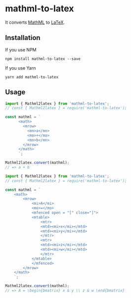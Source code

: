 # mathml-to-latex

It converts [MathML](https://en.wikipedia.org/wiki/MathML) to [LaTeX](https://pt.wikipedia.org/wiki/LaTeX).

## Installation

If you use NPM

```
npm install mathml-to-latex --save
```

If you use Yarn

```
yarn add mathml-to-latex
```

## Usage

```javascript
import { Mathml2latex } from 'mathml-to-latex';
// const { Mathml2latex } = require('mathml-to-latex');

const mathml = `
      <math>
        <mrow>
          <mn>a</mn>
          <mo>+</mo>
          <mn>b</mn>
        </mrow>
      </math>
      `;

Mathml2latex.convert(mathml);
// => a + b
```

```javascript
import { Mathml2latex } from 'mathml-to-latex';
// const { Mathml2latex } = require('mathml-to-latex');

const mathml = `
    <math>
        <mrow>
            <mi>A</mi>
            <mo>=</mo>
            <mfenced open = "[" close="]">
            <mtable>
                <mtr>
                <mtd><mi>x</mi></mtd>
                <mtd><mi>y</mi></mtd>
                </mtr>
                <mtr>
                <mtd><mi>z</mi></mtd>
                <mtd><mi>w</mi></mtd>
                </mtr>
            </mtable>
            </mfenced>
        </mrow>
    </math>
    `;

Mathml2latex.convert(mathml);
// => A = \begin{bmatrix} x & y \\ z & w \end{bmatrix}
```
